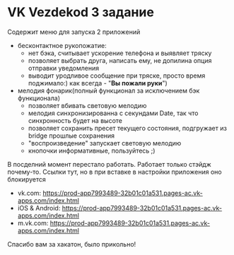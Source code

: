 # VK Vezdekod 3 задание

Содержит меню для запуска 2 приложений
- бесконтактное рукопожатие:
  - нет бэка, считывает ускорение телефона и выявляет тряску
  - позволяет выбрать друга, написать ему, не допилина опция отправки уведомления
  - выводит уродливое сообщение при тряске, просто время поджимало:) как всегда - "**Вы пожали руки**")
- мелодия фонарик(полный функционал за исключением бэк функционала)
  - позволяет вбивать световую мелодию
  - мелодия синхронизированна с секундами Date, так что синхронность будет на высоте
  - позволяет сохранить пресет текущего состояния, подгружает из bridge прошлые сохранения
  - "воспроизведение" запускает световую мелодию
  - кнопочки информативные, пользуйтесь ;)




В посделний момент перестало работать. Работает только стэйдж почему-то.
Ссылки тут, но в при вставке в настройки приложения оно блокируется
- vk.com: https://prod-app7993489-32b01c01a531.pages-ac.vk-apps.com/index.html
- iOS & Android:  https://prod-app7993489-32b01c01a531.pages-ac.vk-apps.com/index.html
- m.vk.com:       https://prod-app7993489-32b01c01a531.pages-ac.vk-apps.com/index.html


Спасибо вам за хакатон, было прикольно!